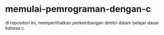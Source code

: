 # memulai-pemrograman-dengan-c
di repositori ini, memperlihatkan perkembangan dimitri dalam belajar dasar bahasa c.
